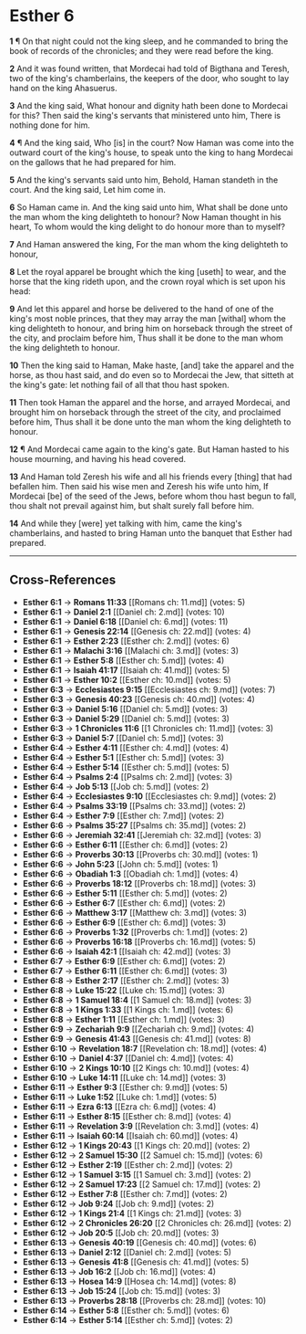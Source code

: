 # Esther 6

**1** ¶ On that night could not the king sleep, and he commanded to bring the book of records of the chronicles; and they were read before the king.

**2** And it was found written, that Mordecai had told of Bigthana and Teresh, two of the king's chamberlains, the keepers of the door, who sought to lay hand on the king Ahasuerus.

**3** And the king said, What honour and dignity hath been done to Mordecai for this? Then said the king's servants that ministered unto him, There is nothing done for him.

**4** ¶ And the king said, Who [is] in the court? Now Haman was come into the outward court of the king's house, to speak unto the king to hang Mordecai on the gallows that he had prepared for him.

**5** And the king's servants said unto him, Behold, Haman standeth in the court. And the king said, Let him come in.

**6** So Haman came in. And the king said unto him, What shall be done unto the man whom the king delighteth to honour? Now Haman thought in his heart, To whom would the king delight to do honour more than to myself?

**7** And Haman answered the king, For the man whom the king delighteth to honour,

**8** Let the royal apparel be brought which the king [useth] to wear, and the horse that the king rideth upon, and the crown royal which is set upon his head:

**9** And let this apparel and horse be delivered to the hand of one of the king's most noble princes, that they may array the man [withal] whom the king delighteth to honour, and bring him on horseback through the street of the city, and proclaim before him, Thus shall it be done to the man whom the king delighteth to honour.

**10** Then the king said to Haman, Make haste, [and] take the apparel and the horse, as thou hast said, and do even so to Mordecai the Jew, that sitteth at the king's gate: let nothing fail of all that thou hast spoken.

**11** Then took Haman the apparel and the horse, and arrayed Mordecai, and brought him on horseback through the street of the city, and proclaimed before him, Thus shall it be done unto the man whom the king delighteth to honour.

**12** ¶ And Mordecai came again to the king's gate. But Haman hasted to his house mourning, and having his head covered.

**13** And Haman told Zeresh his wife and all his friends every [thing] that had befallen him. Then said his wise men and Zeresh his wife unto him, If Mordecai [be] of the seed of the Jews, before whom thou hast begun to fall, thou shalt not prevail against him, but shalt surely fall before him.

**14** And while they [were] yet talking with him, came the king's chamberlains, and hasted to bring Haman unto the banquet that Esther had prepared.

---

## Cross-References

- **Esther 6:1** → **Romans 11:33** [[Romans ch: 11.md]] (votes: 5)
- **Esther 6:1** → **Daniel 2:1** [[Daniel ch: 2.md]] (votes: 10)
- **Esther 6:1** → **Daniel 6:18** [[Daniel ch: 6.md]] (votes: 11)
- **Esther 6:1** → **Genesis 22:14** [[Genesis ch: 22.md]] (votes: 4)
- **Esther 6:1** → **Esther 2:23** [[Esther ch: 2.md]] (votes: 6)
- **Esther 6:1** → **Malachi 3:16** [[Malachi ch: 3.md]] (votes: 3)
- **Esther 6:1** → **Esther 5:8** [[Esther ch: 5.md]] (votes: 4)
- **Esther 6:1** → **Isaiah 41:17** [[Isaiah ch: 41.md]] (votes: 5)
- **Esther 6:1** → **Esther 10:2** [[Esther ch: 10.md]] (votes: 5)
- **Esther 6:3** → **Ecclesiastes 9:15** [[Ecclesiastes ch: 9.md]] (votes: 7)
- **Esther 6:3** → **Genesis 40:23** [[Genesis ch: 40.md]] (votes: 4)
- **Esther 6:3** → **Daniel 5:16** [[Daniel ch: 5.md]] (votes: 3)
- **Esther 6:3** → **Daniel 5:29** [[Daniel ch: 5.md]] (votes: 3)
- **Esther 6:3** → **1 Chronicles 11:6** [[1 Chronicles ch: 11.md]] (votes: 3)
- **Esther 6:3** → **Daniel 5:7** [[Daniel ch: 5.md]] (votes: 3)
- **Esther 6:4** → **Esther 4:11** [[Esther ch: 4.md]] (votes: 4)
- **Esther 6:4** → **Esther 5:1** [[Esther ch: 5.md]] (votes: 3)
- **Esther 6:4** → **Esther 5:14** [[Esther ch: 5.md]] (votes: 5)
- **Esther 6:4** → **Psalms 2:4** [[Psalms ch: 2.md]] (votes: 3)
- **Esther 6:4** → **Job 5:13** [[Job ch: 5.md]] (votes: 2)
- **Esther 6:4** → **Ecclesiastes 9:10** [[Ecclesiastes ch: 9.md]] (votes: 2)
- **Esther 6:4** → **Psalms 33:19** [[Psalms ch: 33.md]] (votes: 2)
- **Esther 6:4** → **Esther 7:9** [[Esther ch: 7.md]] (votes: 2)
- **Esther 6:6** → **Psalms 35:27** [[Psalms ch: 35.md]] (votes: 2)
- **Esther 6:6** → **Jeremiah 32:41** [[Jeremiah ch: 32.md]] (votes: 3)
- **Esther 6:6** → **Esther 6:11** [[Esther ch: 6.md]] (votes: 2)
- **Esther 6:6** → **Proverbs 30:13** [[Proverbs ch: 30.md]] (votes: 1)
- **Esther 6:6** → **John 5:23** [[John ch: 5.md]] (votes: 1)
- **Esther 6:6** → **Obadiah 1:3** [[Obadiah ch: 1.md]] (votes: 4)
- **Esther 6:6** → **Proverbs 18:12** [[Proverbs ch: 18.md]] (votes: 3)
- **Esther 6:6** → **Esther 5:11** [[Esther ch: 5.md]] (votes: 2)
- **Esther 6:6** → **Esther 6:7** [[Esther ch: 6.md]] (votes: 2)
- **Esther 6:6** → **Matthew 3:17** [[Matthew ch: 3.md]] (votes: 3)
- **Esther 6:6** → **Esther 6:9** [[Esther ch: 6.md]] (votes: 3)
- **Esther 6:6** → **Proverbs 1:32** [[Proverbs ch: 1.md]] (votes: 2)
- **Esther 6:6** → **Proverbs 16:18** [[Proverbs ch: 16.md]] (votes: 5)
- **Esther 6:6** → **Isaiah 42:1** [[Isaiah ch: 42.md]] (votes: 3)
- **Esther 6:7** → **Esther 6:9** [[Esther ch: 6.md]] (votes: 2)
- **Esther 6:7** → **Esther 6:11** [[Esther ch: 6.md]] (votes: 3)
- **Esther 6:8** → **Esther 2:17** [[Esther ch: 2.md]] (votes: 3)
- **Esther 6:8** → **Luke 15:22** [[Luke ch: 15.md]] (votes: 3)
- **Esther 6:8** → **1 Samuel 18:4** [[1 Samuel ch: 18.md]] (votes: 3)
- **Esther 6:8** → **1 Kings 1:33** [[1 Kings ch: 1.md]] (votes: 6)
- **Esther 6:8** → **Esther 1:11** [[Esther ch: 1.md]] (votes: 3)
- **Esther 6:9** → **Zechariah 9:9** [[Zechariah ch: 9.md]] (votes: 4)
- **Esther 6:9** → **Genesis 41:43** [[Genesis ch: 41.md]] (votes: 8)
- **Esther 6:10** → **Revelation 18:7** [[Revelation ch: 18.md]] (votes: 4)
- **Esther 6:10** → **Daniel 4:37** [[Daniel ch: 4.md]] (votes: 4)
- **Esther 6:10** → **2 Kings 10:10** [[2 Kings ch: 10.md]] (votes: 4)
- **Esther 6:10** → **Luke 14:11** [[Luke ch: 14.md]] (votes: 3)
- **Esther 6:11** → **Esther 9:3** [[Esther ch: 9.md]] (votes: 5)
- **Esther 6:11** → **Luke 1:52** [[Luke ch: 1.md]] (votes: 5)
- **Esther 6:11** → **Ezra 6:13** [[Ezra ch: 6.md]] (votes: 4)
- **Esther 6:11** → **Esther 8:15** [[Esther ch: 8.md]] (votes: 4)
- **Esther 6:11** → **Revelation 3:9** [[Revelation ch: 3.md]] (votes: 4)
- **Esther 6:11** → **Isaiah 60:14** [[Isaiah ch: 60.md]] (votes: 4)
- **Esther 6:12** → **1 Kings 20:43** [[1 Kings ch: 20.md]] (votes: 2)
- **Esther 6:12** → **2 Samuel 15:30** [[2 Samuel ch: 15.md]] (votes: 6)
- **Esther 6:12** → **Esther 2:19** [[Esther ch: 2.md]] (votes: 2)
- **Esther 6:12** → **1 Samuel 3:15** [[1 Samuel ch: 3.md]] (votes: 2)
- **Esther 6:12** → **2 Samuel 17:23** [[2 Samuel ch: 17.md]] (votes: 2)
- **Esther 6:12** → **Esther 7:8** [[Esther ch: 7.md]] (votes: 2)
- **Esther 6:12** → **Job 9:24** [[Job ch: 9.md]] (votes: 2)
- **Esther 6:12** → **1 Kings 21:4** [[1 Kings ch: 21.md]] (votes: 3)
- **Esther 6:12** → **2 Chronicles 26:20** [[2 Chronicles ch: 26.md]] (votes: 2)
- **Esther 6:12** → **Job 20:5** [[Job ch: 20.md]] (votes: 3)
- **Esther 6:13** → **Genesis 40:19** [[Genesis ch: 40.md]] (votes: 6)
- **Esther 6:13** → **Daniel 2:12** [[Daniel ch: 2.md]] (votes: 5)
- **Esther 6:13** → **Genesis 41:8** [[Genesis ch: 41.md]] (votes: 5)
- **Esther 6:13** → **Job 16:2** [[Job ch: 16.md]] (votes: 4)
- **Esther 6:13** → **Hosea 14:9** [[Hosea ch: 14.md]] (votes: 8)
- **Esther 6:13** → **Job 15:24** [[Job ch: 15.md]] (votes: 3)
- **Esther 6:13** → **Proverbs 28:18** [[Proverbs ch: 28.md]] (votes: 10)
- **Esther 6:14** → **Esther 5:8** [[Esther ch: 5.md]] (votes: 6)
- **Esther 6:14** → **Esther 5:14** [[Esther ch: 5.md]] (votes: 2)
